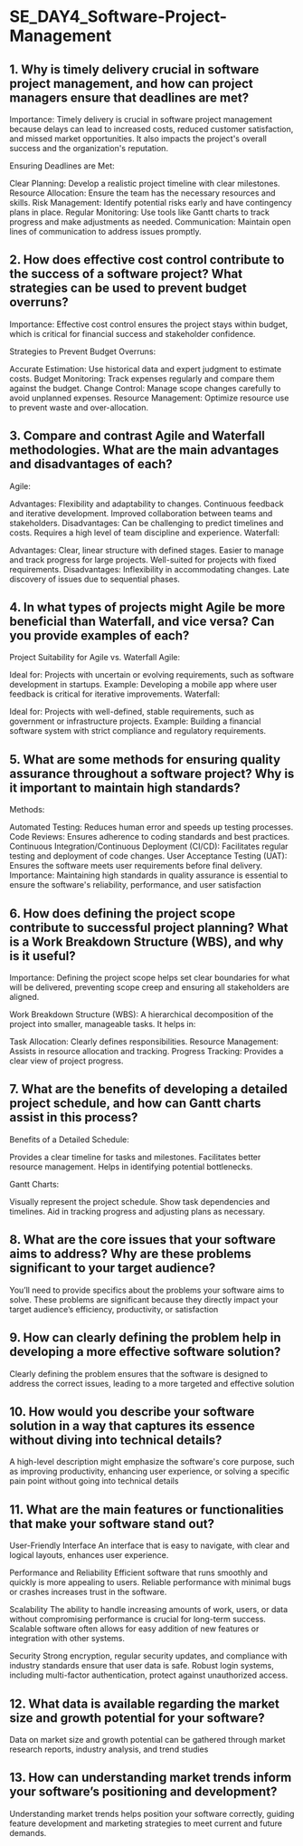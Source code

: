 # SE_DAY4_Software-Project-Management
## 1. Why is timely delivery crucial in software project management, and how can project managers ensure that deadlines are met?
Importance: Timely delivery is crucial in software project management because delays can lead to increased costs, reduced customer satisfaction, and missed market opportunities. It also impacts the project's overall success and the organization's reputation.

Ensuring Deadlines are Met:

Clear Planning: Develop a realistic project timeline with clear milestones.
Resource Allocation: Ensure the team has the necessary resources and skills.
Risk Management: Identify potential risks early and have contingency plans in place.
Regular Monitoring: Use tools like Gantt charts to track progress and make adjustments as needed.
Communication: Maintain open lines of communication to address issues promptly.

## 2. How does effective cost control contribute to the success of a software project? What strategies can be used to prevent budget overruns?
Importance: Effective cost control ensures the project stays within budget, which is critical for financial success and stakeholder confidence.

Strategies to Prevent Budget Overruns:

Accurate Estimation: Use historical data and expert judgment to estimate costs.
Budget Monitoring: Track expenses regularly and compare them against the budget.
Change Control: Manage scope changes carefully to avoid unplanned expenses.
Resource Management: Optimize resource use to prevent waste and over-allocation.

## 3. Compare and contrast Agile and Waterfall methodologies. What are the main advantages and disadvantages of each?
Agile:

Advantages:
Flexibility and adaptability to changes.
Continuous feedback and iterative development.
Improved collaboration between teams and stakeholders.
Disadvantages:
Can be challenging to predict timelines and costs.
Requires a high level of team discipline and experience.
Waterfall:

Advantages:
Clear, linear structure with defined stages.
Easier to manage and track progress for large projects.
Well-suited for projects with fixed requirements.
Disadvantages:
Inflexibility in accommodating changes.
Late discovery of issues due to sequential phases.

## 4. In what types of projects might Agile be more beneficial than Waterfall, and vice versa? Can you provide examples of each?
 Project Suitability for Agile vs. Waterfall
Agile:

Ideal for: Projects with uncertain or evolving requirements, such as software development in startups.
Example: Developing a mobile app where user feedback is critical for iterative improvements.
Waterfall:

Ideal for: Projects with well-defined, stable requirements, such as government or infrastructure projects.
Example: Building a financial software system with strict compliance and regulatory requirements.

## 5. What are some methods for ensuring quality assurance throughout a software project? Why is it important to maintain high standards?
Methods:

Automated Testing: Reduces human error and speeds up testing processes.
Code Reviews: Ensures adherence to coding standards and best practices.
Continuous Integration/Continuous Deployment (CI/CD): Facilitates regular testing and deployment of code changes.
User Acceptance Testing (UAT): Ensures the software meets user requirements before final delivery.
Importance: Maintaining high standards in quality assurance is essential to ensure the software's reliability, performance, and user satisfaction

## 6. How does defining the project scope contribute to successful project planning? What is a Work Breakdown Structure (WBS), and why is it useful?
Importance: Defining the project scope helps set clear boundaries for what will be delivered, preventing scope creep and ensuring all stakeholders are aligned.

Work Breakdown Structure (WBS): A hierarchical decomposition of the project into smaller, manageable tasks. It helps in:

Task Allocation: Clearly defines responsibilities.
Resource Management: Assists in resource allocation and tracking.
Progress Tracking: Provides a clear view of project progress.

## 7. What are the benefits of developing a detailed project schedule, and how can Gantt charts assist in this process?
Benefits of a Detailed Schedule:

Provides a clear timeline for tasks and milestones.
Facilitates better resource management.
Helps in identifying potential bottlenecks.

Gantt Charts:

Visually represent the project schedule.
Show task dependencies and timelines.
Aid in tracking progress and adjusting plans as necessary.

## 8. What are the core issues that your software aims to address? Why are these problems significant to your target audience?
You’ll need to provide specifics about the problems your software aims to solve. These problems are significant because they directly impact your target audience’s efficiency, productivity, or satisfaction

## 9. How can clearly defining the problem help in developing a more effective software solution?
Clearly defining the problem ensures that the software is designed to address the correct issues, leading to a more targeted and effective solution

## 10. How would you describe your software solution in a way that captures its essence without diving into technical details?
A high-level description might emphasize the software's core purpose, such as improving productivity, enhancing user experience, or solving a specific pain point without going into technical details

## 11. What are the main features or functionalities that make your software stand out?
User-Friendly Interface
 An interface that is easy to navigate, with clear and logical layouts, enhances user experience.

 Performance and Reliability
 Efficient software that runs smoothly and quickly is more appealing to users.
 Reliable performance with minimal bugs or crashes increases trust in the software.
 
Scalability
 The ability to handle increasing amounts of work, users, or data without compromising performance is crucial for long-term success.
 Scalable software often allows for easy addition of new features or integration with other systems.

 Security
 Strong encryption, regular security updates, and compliance with industry standards ensure that user data is safe.
 Robust login systems, including multi-factor authentication, protect against unauthorized access.
## 12. What data is available regarding the market size and growth potential for your software?
Data on market size and growth potential can be gathered through market research reports, industry analysis, and trend studies

## 13. How can understanding market trends inform your software’s positioning and development?
Understanding market trends helps position your software correctly, guiding feature development and marketing strategies to meet current and future demands.

